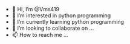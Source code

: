 - 👋 Hi, I’m @Vms419
- 👀 I’m interested in python programming
- 🌱 I’m currently learning python programming
- 💞️ I’m looking to collaborate on ...
- 📫 How to reach me ...

<!---
Vms419/Vms419 is a ✨ special ✨ repository because its `README.md` (this file) appears on your GitHub profile.
You can click the Preview link to take a look at your changes.
--->
